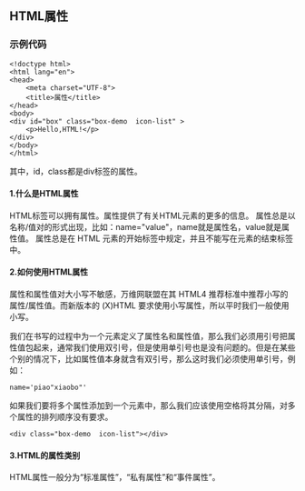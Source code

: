 ## HTML属性

### 示例代码
```
<!doctype html>
<html lang="en">
<head>
    <meta charset="UTF-8">
    <title>属性</title>
</head>
<body>
<div id="box" class="box-demo  icon-list" >
    <p>Hello,HTML!</p>
</div>
</body>
</html>
```
其中，id，class都是div标签的属性。
#### 1.什么是HTML属性
HTML标签可以拥有属性。属性提供了有关HTML元素的更多的信息。
属性总是以名称/值对的形式出现，比如：name="value"，name就是属性名，value就是属性值。
属性总是在 HTML 元素的开始标签中规定，并且不能写在元素的结束标签中。

#### 2.如何使用HTML属性

属性和属性值对大小写不敏感，万维网联盟在其 HTML4 推荐标准中推荐小写的属性/属性值。而新版本的 (X)HTML 要求使用小写属性，所以平时我们一般使用小写。

我们在书写的过程中为一个元素定义了属性名和属性值，那么我们必须用引号把属性值包起来，通常我们使用双引号，但是使用单引号也是没有问题的。但是在某些个别的情况下，比如属性值本身就含有双引号，那么这时我们必须使用单引号，例如：

```
name='piao"xiaobo"'
```

如果我们要将多个属性添加到一个元素中，那么我们应该使用空格将其分隔，对多个属性的排列顺序没有要求。
```
<div class="box-demo  icon-list"></div>
```
#### 3.HTML的属性类别
HTML属性一般分为“标准属性”，“私有属性”和“事件属性”。
